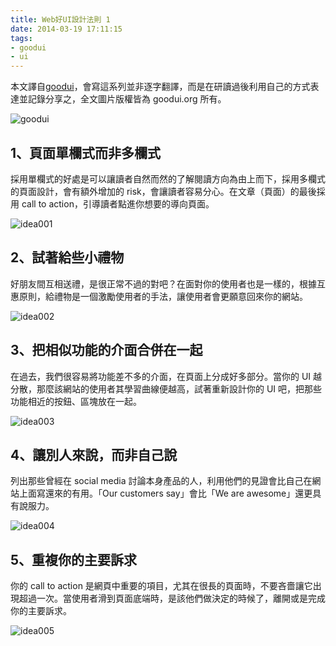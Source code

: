 ```yaml
---
title: Web好UI設計法則 1
date: 2014-03-19 17:11:15
tags:
- goodui
- ui
---
```


本文譯自[goodui](http://goodui.org)，會寫這系列並非逐字翻譯，而是在研讀過後利用自己的方式表達並記錄分享之，全文圖片版權皆為 goodui.org 所有。

![goodui](http://i.imgur.com/ve2iCpO.png)

<!-- more -->

## 1、頁面單欄式而非多欄式

採用單欄式的好處是可以讓讀者自然而然的了解閱讀方向為由上而下，採用多欄式的頁面設計，會有額外增加的 risk，會讓讀者容易分心。在文章（頁面）的最後採用 call to action，引導讀者點進你想要的導向頁面。

![idea001](http://goodui.org/images/idea001.png)

## 2、試著給些小禮物

好朋友間互相送禮，是很正常不過的對吧？在面對你的使用者也是一樣的，根據互惠原則，給禮物是一個激勵使用者的手法，讓使用者會更願意回來你的網站。

![idea002](http://goodui.org/images/idea002.png)

## 3、把相似功能的介面合併在一起

在過去，我們很容易將功能差不多的介面，在頁面上分成好多部分。當你的 UI 越分散，那麼該網站的使用者其學習曲線便越高，試著重新設計你的 UI 吧，把那些功能相近的按鈕、區塊放在一起。

![idea003](http://goodui.org/images/idea003.png)

## 4、讓別人來說，而非自己說

列出那些曾經在 social media 討論本身產品的人，利用他們的見證會比自己在網站上面寫還來的有用。「Our customers say」會比「We are awesome」還更具有說服力。

![idea004](http://goodui.org/images/idea004.png)

## 5、重複你的主要訴求

你的 call to action 是網頁中重要的項目，尤其在很長的頁面時，不要吝嗇讓它出現超過一次。當使用者滑到頁面底端時，是該他們做決定的時候了，離開或是完成你的主要訴求。

![idea005](http://goodui.org/images/idea005.png)

